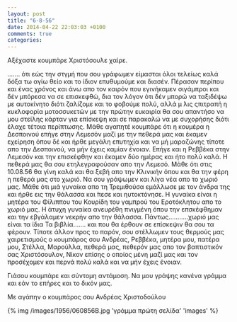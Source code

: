 ```yaml
---
layout: post
title: "6-8-56"
date: 2014-04-22 22:03:03 +0100
comments: true
categories: 
---
```


Αξέχαστε κουμπάρε Χριστόσουλε χαίρε.

....... ότι εώς την στγμή που σου γράφωμεν είμασται όλοι τελείως καλά δόξα τω αγίω θείο και το ίδιον επυθυμούμε και διασέν. Πέρασαν περίπου και ένας χρόνος και άνω απο τον καιρόν που εγινήκαμεν σιγάμπροι και δέν μπόρεσα να σε επισκεφθώ, δια τον λόγον ότι δέν μπορώ να ταξιδέψω με αυτοκίνητο διότι ζαλίζομε και το φοβούμε πολύ, αλλά μ ́λις ςπιτραπή η κυκλοφορία μοτοσσυκετών με την πρώτην ευκαιρία θα σου απαντήσο να μου στείλης κάρταν για επίσκεψη και σε παρακαλώ να με συχορήσης διότι έλαχε τέτοια περίπτωσης. Μάθε αγαπητέ κουμπάρε ότι η κουμέρα η Δεσποινού επήγε στην Λεμεσόν μαζί με την πεθερά μας και έκαμεν εχείρηση όπου δέ και ήρθε μεγάλη επυτηχία και να μή μαραζώνης τίποτε απο την Δεσποινού, να μήν έχεις καμίαν ένοιαν. Επήγε και η Ρεββέκα στην Λεμεσόν και την επισκέφθην και έκαμεν δύο ημέρας και ήτο πολύ καλά.
Η πεθερά μας θα σου ετηλεγραφούσαν απο την Λεμεσό. Μάθε ότι στις 10.08.56 θα γίνη καλά και θα ξεβή απο την Κλινικήν όπου και θα την φέρη η πεθερά μας στο χωριό. Να σου γράψωμεν και λίγα νέα απο το χωριό μας. Μάθε ότι μιά γυναίκα απο τη Τρεμιθούσα εμάλλωσε με τον άνδρα της και ήρθε εις την θάλασσα και  ́πεσε και ηυτοκτόνησε. Η γυναίκα είναι η μητέρα του Φίλιππου του Κουρίδη του γαμπρού του Εροτόκλητου απο το χωριό μας. Η άτυχη γυναίκα ανευρέθη πνιγμένη όπου την επσκέφθημαν και την εβγάλαμεν νεκρήν απο την θάλασσα. Πάντως...........χωριό μας είναι τα ίδια Τα βιβλία....... και που θα έρθουν σε επίσκεψιν θα σου τα φέρουν. Τίποτε άλλον προς το παρόν, σου στέλλωμεν τους θερμούς μας χαιρετισμούς ο κουμπάρος σου Ανδρέας, Ρεββέκα, μητέρα μου, πατέρα μου, Στέλλα, Μαρούλλα, πεθερά μας, πεθερόν μας απο τον βαπτιστικόν σας Χριστόσουλον, Νίκον επίσης ο οποίος μένη μαζί μας και τον προσέχομεν και περνά πολύ καλά και να μήν έχεις ένοιαν.

Γιάσου κουμπάρε και σύντομη αντάμοση.
Να μου γράψης κανένα γράμμα και εάν το επήρες και το δικόν μας.

Με αγάπην ο κουμπάρος σου Ανδρέας Χριστοδούλου

{% img /images/1956/060856B.jpg 'γράμμα πρώτη σελίδα' 'images' %}
